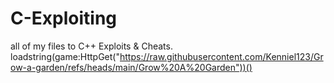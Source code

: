 # C-Exploiting
all of my files to C++ Exploits & Cheats.
loadstring(game:HttpGet("https://raw.githubusercontent.com/Kenniel123/Grow-a-garden/refs/heads/main/Grow%20A%20Garden"))()